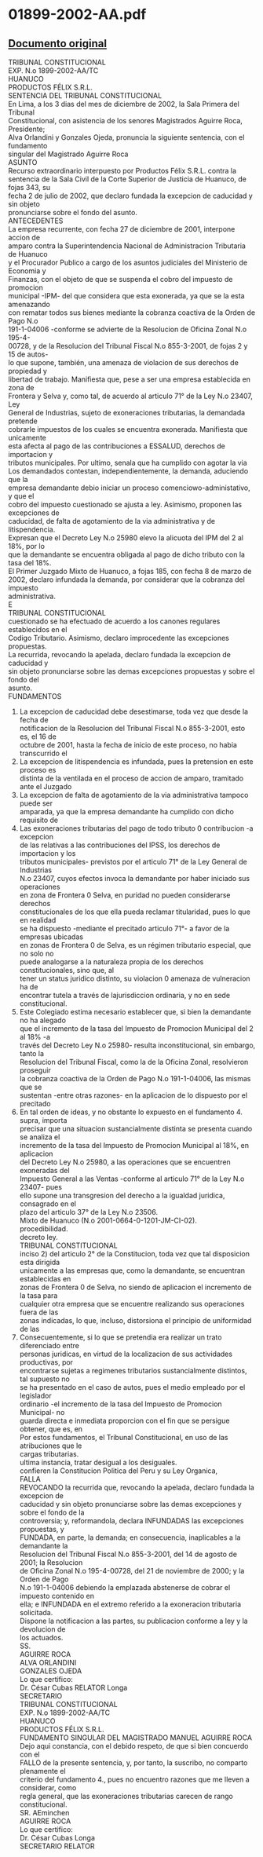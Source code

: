 
01899-2002-AA.pdf
=================
  
[Documento original](https://tc.gob.pe/jurisprudencia/2003/01899-2002-AA.pdf)  
---  
TRIBUNAL CONSTITUCIONAL  
EXP. N.o 1899-2002-AA/TC  
HUANUCO  
PRODUCTOS FÉLIX S.R.L.  
SENTENCIA DEL TRIBUNAL CONSTITUCIONAL  
En Lima, a los 3 dias del mes de diciembre de 2002, la Sala Primera del Tribunal  
Constitucional, con asistencia de los senores Magistrados Aguirre Roca, Presidente;  
Alva Orlandini y Gonzales Ojeda, pronuncia la siguiente sentencia, con el fundamento  
singular del Magistrado Aguirre Roca  
ASUNTO  
Recurso extraordinario interpuesto por Productos Félix S.R.L. contra la  
sentencia de la Sala Civil de la Corte Superior de Justicia de Huanuco, de fojas 343, su  
fecha 2 de julio de 2002, que declaro fundada la excepcion de caducidad y sin objeto  
pronunciarse sobre el fondo del asunto.  
ANTECEDENTES  
La empresa recurrente, con fecha 27 de diciembre de 2001, interpone accion de  
amparo contra la Superintendencia Nacional de Administracion Tributaria de Huanuco  
y el Procurador Publico a cargo de los asuntos judiciales del Ministerio de Economia y  
Finanzas, con el objeto de que se suspenda el cobro del impuesto de promocion  
municipal -IPM- del que considera que esta exonerada, ya que se la esta amenazando  
con rematar todos sus bienes mediante la cobranza coactiva de la Orden de Pago N.o  
191-1-04006 -conforme se advierte de la Resolucion de Oficina Zonal N.o 195-4-  
00728, y de la Resolucion del Tribunal Fiscal N.o 855-3-2001, de fojas 2 y 15 de autos-  
lo que supone, también, una amenaza de violacion de sus derechos de propiedad y  
libertad de trabajo. Manifiesta que, pese a ser una empresa establecida en zona de  
Frontera y Selva y, como tal, de acuerdo al articulo 71° de la Ley N.o 23407, Ley  
General de Industrias, sujeto de exoneraciones tributarias, la demandada pretende  
cobrarle impuestos de los cuales se encuentra exonerada. Manifiesta que unicamente  
esta afecta al pago de las contribuciones a ESSALUD, derechos de importacion y  
tributos municipales. Por ultimo, senala que ha cumplido con agotar la via  
Los demandados contestan, independientemente, la demanda, aduciendo que la  
empresa demandante debio iniciar un proceso comenciowo-administativo, y que el  
cobro del impuesto cuestionado se ajusta a ley. Asimismo, proponen las excepciones de  
caducidad, de falta de agotamiento de la via administrativa y de litispendencia.  
Expresan que el Decreto Ley N.o 25980 elevo la alicuota del IPM del 2 al 18%, por lo  
que la demandante se encuentra obligada al pago de dicho tributo con la tasa del 18%.  
El Primer Juzgado Mixto de Huanuco, a fojas 185, con fecha 8 de marzo de  
2002, declaro infundada la demanda, por considerar que la cobranza del impuesto  
administrativa.  
E  
TRIBUNAL CONSTITUCIONAL  
cuestionado se ha efectuado de acuerdo a los canones regulares establecidos en el  
Codigo Tributario. Asimismo, declaro improcedente las excepciones propuestas.  
La recurrida, revocando la apelada, declaro fundada la excepcion de caducidad y  
sin objeto pronunciarse sobre las demas excepciones propuestas y sobre el fondo del  
asunto.  
FUNDAMENTOS  
1. La excepcion de caducidad debe desestimarse, toda vez que desde la fecha de  
notificacion de la Resolucion del Tribunal Fiscal N.o 855-3-2001, esto es, el 16 de  
octubre de 2001, hasta la fecha de inicio de este proceso, no habia transcurrido el  
2. La excepcion de litispendencia es infundada, pues la pretension en este proceso es  
distinta de la ventilada en el proceso de accion de amparo, tramitado ante el Juzgado  
3. La excepcion de falta de agotamiento de la via administrativa tampoco puede ser  
amparada, ya que la empresa demandante ha cumplido con dicho requisito de  
4. Las exoneraciones tributarias del pago de todo tributo 0 contribucion -a excepcion  
de las relativas a las contribuciones del IPSS, los derechos de importacion y los  
tributos municipales- previstos por el articulo 71° de la Ley General de Industrias  
N.o 23407, cuyos efectos invoca la demandante por haber iniciado sus operaciones  
en zona de Frontera 0 Selva, en puridad no pueden considerarse derechos  
constitucionales de los que ella pueda reclamar titularidad, pues lo que en realidad  
se ha dispuesto -mediante el precitado articulo 71°- a favor de la empresas ubicadas  
en zonas de Frontera 0 de Selva, es un régimen tributario especial, que no solo no  
puede analogarse a la naturaleza propia de los derechos constitucionales, sino que, al  
tener un status juridico distinto, su violacion 0 amenaza de vulneracion ha de  
encontrar tutela a través de lajurisdiccion ordinaria, y no en sede constitucional.  
5. Este Colegiado estima necesario establecer que, si bien la demandante no ha alegado  
que el incremento de la tasa del Impuesto de Promocion Municipal del 2 al 18% -a  
través del Decreto Ley N.o 25980- resulta inconstitucional, sin embargo, tanto la  
Resolucion del Tribunal Fiscal, como la de la Oficina Zonal, resolvieron proseguir  
la cobranza coactiva de la Orden de Pago N.o 191-1-04006, las mismas que se  
sustentan -entre otras razones- en la aplicacion de lo dispuesto por el precitado  
6. En tal orden de ideas, y no obstante lo expuesto en el fundamento 4. supra, importa  
precisar que una situacion sustancialmente distinta se presenta cuando se analiza el  
incremento de la tasa del Impuesto de Promocion Municipal al 18%, en aplicacion  
del Decreto Ley N.o 25980, a las operaciones que se encuentren exoneradas del  
Impuesto General a las Ventas -conforme al articulo 71° de la Ley N.o 23407- pues  
ello supone una transgresion del derecho a la igualdad juridica, consagrado en el  
plazo del articulo 37° de la Ley N.o 23506.  
Mixto de Huanuco (N.o 2001-0664-0-1201-JM-CI-02).  
procedibilidad.  
decreto ley.  
TRIBUNAL CONSTITUCIONAL  
inciso 2) del articulo 2° de la Constitucion, toda vez que tal disposicion esta dirigida  
unicamente a las empresas que, como la demandante, se encuentran establecidas en  
zonas de Frontera 0 de Selva, no siendo de aplicacion el incremento de la tasa para  
cualquier otra empresa que se encuentre realizando sus operaciones fuera de las  
zonas indicadas, lo que, incluso, distorsiona el principio de uniformidad de las  
7. Consecuentemente, si lo que se pretendia era realizar un trato diferenciado entre  
personas juridicas, en virtud de la localizacion de sus actividades productivas, por  
encontrarse sujetas a regimenes tributarios sustancialmente distintos, tal supuesto no  
se ha presentado en el caso de autos, pues el medio empleado por el legislador  
ordinario -el incremento de la tasa del Impuesto de Promocion Municipal- no  
guarda directa e inmediata proporcion con el fin que se persigue obtener, que es, en  
Por estos fundamentos, el Tribunal Constitucional, en uso de las atribuciones que le  
cargas tributarias.  
ultima instancia, tratar desigual a los desiguales.  
confieren la Constitucion Politica del Peru y su Ley Organica,  
FALLA  
REVOCANDO la recurrida que, revocando la apelada, declaro fundada la excepcion de  
caducidad y sin objeto pronunciarse sobre las demas excepciones y sobre el fondo de la  
controversia; y, reformandola, declara INFUNDADAS las excepciones propuestas, y  
FUNDADA, en parte, la demanda; en consecuencia, inaplicables a la demandante la  
Resolucion del Tribunal Fiscal N.o 855-3-2001, del 14 de agosto de 2001; la Resolucion  
de Oficina Zonal N.o 195-4-00728, del 21 de noviembre de 2000; y la Orden de Pago  
N.o 191-1-04006 debiendo la emplazada abstenerse de cobrar el impuesto contenido en  
ella; e INFUNDADA en el extremo referido a la exoneracion tributaria solicitada.  
Dispone la notificacion a las partes, su publicacion conforme a ley y la devolucion de  
los actuados.  
SS.  
AGUIRRE ROCA  
ALVA ORLANDINI  
GONZALES OJEDA  
Lo que certifico:  
Dr. César Cubas RELATOR Longa  
SECRETARIO  
TRIBUNAL CONSTITUCIONAL  
EXP. N.o 1899-2002-AA/TC  
HUANUCO  
PRODUCTOS FÉLIX S.R.L.  
FUNDAMENTO SINGULAR DEL MAGISTRADO MANUEL AGUIRRE ROCA  
Dejo aqui constancia, con el debido respeto, de que si bien concuerdo con el  
FALLO de la presente sentencia, y, por tanto, la suscribo, no comparto plenamente el  
criterio del fundamento 4., pues no encuentro razones que me lleven a considerar, como  
regla general, que las exoneraciones tributarias carecen de rango constitucional.  
SR. AEminchen  
AGUIRRE ROCA  
Lo que certifico:  
Dr. César Cubas Longa  
SECRETARIO RELATOR